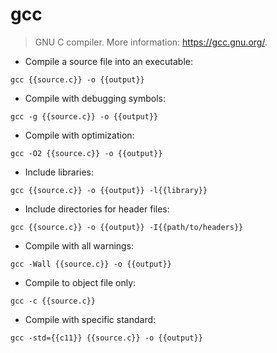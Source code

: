# gcc

> GNU C compiler.
> More information: <https://gcc.gnu.org/>.

- Compile a source file into an executable:

`gcc {{source.c}} -o {{output}}`

- Compile with debugging symbols:

`gcc -g {{source.c}} -o {{output}}`

- Compile with optimization:

`gcc -O2 {{source.c}} -o {{output}}`

- Include libraries:

`gcc {{source.c}} -o {{output}} -l{{library}}`

- Include directories for header files:

`gcc {{source.c}} -o {{output}} -I{{path/to/headers}}`

- Compile with all warnings:

`gcc -Wall {{source.c}} -o {{output}}`

- Compile to object file only:

`gcc -c {{source.c}}`

- Compile with specific standard:

`gcc -std={{c11}} {{source.c}} -o {{output}}`